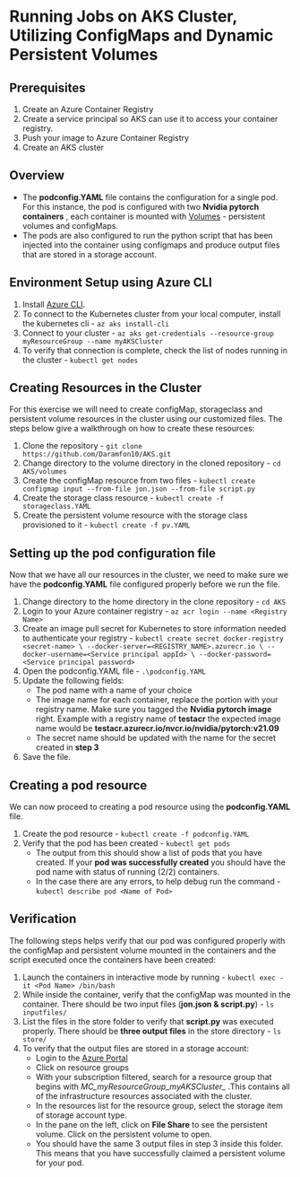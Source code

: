# Running Jobs on AKS Cluster, Utilizing ConfigMaps and Dynamic Persistent Volumes
## Prerequisites
 1. Create an Azure Container Registry
 2. Create a service principal so AKS can use it to access your container registry.
 3. Push your image to Azure Container Registry
 4. Create an AKS cluster

## Overview

- The **podconfig.YAML** file contains the configuration for a single pod. For this instance, the pod is configured with two **Nvidia pytorch containers** , each container is mounted with [Volumes](https://docs.microsoft.com/en-us/azure/aks/concepts-storage) - persistent volumes and configMaps.
- The pods are also configured to run the python script that has been injected into the container using configmaps and produce output files that are stored in a storage account.

## Environment Setup using Azure CLI
1. Install [Azure CLI](https://docs.microsoft.com/en-us/cli/azure/install-azure-cli-windows?tabs=azure-cli). 
2. To connect to the Kubernetes cluster from your local computer, install the kubernetes cli - `az aks install-cli`
3. Connect to your cluster - `az aks get-credentials --resource-group myResourceGroup --name myAKSCluster`
4. To verify that connection is complete, check the list of nodes running in the cluster - `kubectl get nodes`

## Creating Resources in the Cluster

For this exercise we will need to create configMap, storageclass and persistent volume resources in the cluster using our customized files. The steps below give a walkthrough on how to create these resources:
1. Clone the repository - `git clone https://github.com/Daramfon10/AKS.git`
2. Change directory to the volume directory in the cloned repository - `cd AKS/volumes`
3. Create the configMap resource from two files - `kubectl create configmap input --from-file jon.json --from-file script.py`
4. Create the storage class resource - `kubectl create -f storageclass.YAML`
5. Create the persistent volume resource with the storage class provisioned to it - `kubectl create -f pv.YAML`

## Setting up the pod configuration file

Now that we have all our resources in the cluster, we need to make sure we have the **podconfig.YAML** file configured properly before we run the file.
1. Change directory to the home directory in the clone repository - `cd AKS`
2. Login to your Azure container registry - `az acr login --name <Registry Name>`
3. Create an image pull secret for Kubernetes to store information needed to authenticate your registry - `kubectl create secret docker-registry <secret-name> \
    --docker-server=<REGISTRY_NAME>.azurecr.io \
    --docker-username=<Service principal appId> \
    --docker-password=<Service principal password>`
3. Open the podconfig.YAML file - `.\podconfig.YAML`
4. Update the following fields:
   -  The pod name with a name of your choice
   -  The image name for each container, replace the <Registry Name> portion with your registry name. Make sure you tagged the **Nvidia pytorch image** right. Example with a registry name of **testacr** the expected image name would be **testacr.azurecr.io/nvcr.io/nvidia/pytorch:v21.09**
   - The secret name should be updated with the name for the secret created in **step 3**
5. Save the file.
 
 ## Creating a pod resource
 
 We can now proceed to creating a pod resource using the **podconfig.YAML** file.
 1. Create the pod resource - `kubectl create -f podconfig.YAML`
 2. Verify that the pod has been created - `kubectl get pods`
    - The output from this should show a list of pods that you have created. If your **pod was successfully created** you should have the pod name with status of running (2/2) containers. 
    - In the case there are any errors, to help debug run the command - `kubectl describe pod <Name of Pod>`
 
 ## Verification
 
 The following steps helps verify that our pod was configured properly with the configMap and persistent volume mounted in the containers and the script executed once the containers have been created:
 1. Launch the containers in interactive mode by running - `kubectl exec -it <Pod Name> /bin/bash`
 2. While inside the container, verify that the configMap was mounted in the container. There should be two input files (**jon.json & script.py**) - `ls inputfiles/`
 3. List the files in the store folder to verify that **script.py** was executed properly. There should be **three output files** in the store directory - `ls store/`
 4. To verify that the output files are stored in a storage account:
    - Login to the [Azure Portal](portal.azure.com)
    - Click on resource groups
    - With your subscription filtered, search for a resource group that begins with *MC_myResourceGroup_myAKSCluster_* .This contains all of the infrastructure resources associated with the cluster.
    - In the resources list for the resource group, select the storage item of storage account type. 
    - In the pane on the left, click on **File Share** to see the persistent volume. Click on the persistent volume to open.
    - You should have the same 3 output files in step 3 inside this folder. This means that you have successfully claimed a persistent volume for your pod.
